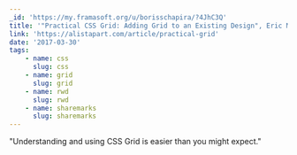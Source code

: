```yaml
---
_id: 'https://my.framasoft.org/u/borisschapira/?4JhC3Q'
title: '"Practical CSS Grid: Adding Grid to an Existing Design", Eric Meyer'
link: 'https://alistapart.com/article/practical-grid'
date: '2017-03-30'
tags:
    - name: css
      slug: css
    - name: grid
      slug: grid
    - name: rwd
      slug: rwd
    - name: sharemarks
      slug: sharemarks
---
```


<div class="markdown"><p>&quot;Understanding and using CSS Grid is easier than you might expect.&quot;
</p></div>
